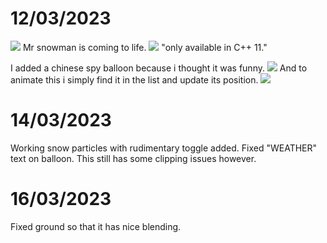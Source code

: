 # 12/03/2023
![](Pasted%20image%2020230312231121.png)
Mr snowman is coming to life.
![](Pasted%20image%2020230312232104.png)
"only available in C++ 11."

I added a chinese spy balloon because i thought it was funny.
![](Pasted%20image%2020230312235654.png)
And to animate this i simply find it in the list and update its position.
![](Pasted%20image%2020230313001648.png)

# 14/03/2023
Working snow particles with rudimentary toggle added. Fixed "WEATHER" text on balloon. This still has some clipping issues however.

# 16/03/2023
Fixed ground so that it has nice blending.
